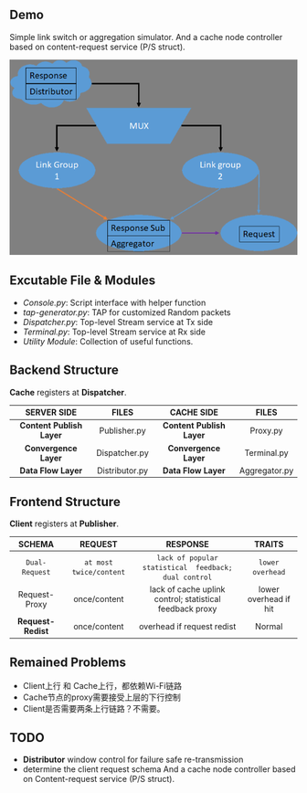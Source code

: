 ## Demo

Simple link switch or aggregation simulator. And a cache node controller based on content-request service (P/S struct).

![structure](./structure.png)

## Excutable File & Modules

- *Console.py*: Script interface with helper function
- *tap-generator.py*: TAP for customized Random packets
- *Dispatcher.py*: Top-level Stream service at Tx side
- *Terminal.py*: Top-level Stream service at Rx side
- *Utility Module*: Collection of useful functions.

## Backend Structure

**Cache** registers at **Dispatcher**.

|        SERVER SIDE        |     FILES      |        CACHE SIDE         |     FILES     |
| :-----------------------: | :------------: | :-----------------------: | :-----------: |
| **Content Publish Layer** |  Publisher.py  | **Content Publish Layer** |   Proxy.py    |
|   **Convergence Layer**   | Dispatcher.py  |   **Convergence Layer**   |  Terminal.py  |
|    **Data Flow Layer**    | Distributor.py |    **Data Flow Layer**    | Aggregator.py |

## Frontend Structure

**Client** registers at **Publisher**.

|       SCHEMA       |         REQUEST         |                 RESPONSE                 |        TRAITS         |
| :----------------: | :---------------------: | :--------------------------------------: | :-------------------: |
|   `Dual-Request`   | `at most twice/content` | `lack of popular statistical  feedback; dual control` |   `lower overhead`    |
|   Request-Proxy    |      once/content       | lack of cache uplink control; statistical feedback proxy | lower overhead if hit |
| **Request-Redist** |      once/content       |        overhead if request redist        |        Normal         |


## Remained Problems

* Client上行 和 Cache上行，都依赖Wi-Fi链路
* Cache节点的proxy需要接受上层的下行控制
* Client是否需要两条上行链路？不需要。

## TODO

* **Distributor** window control for failure safe re-transmission
* determine the client request schema
  And a cache node controller based on Content-request service (P/S struct).

